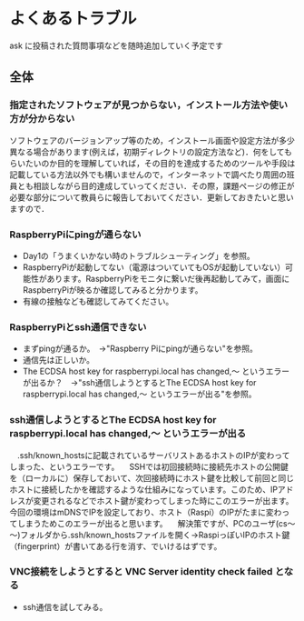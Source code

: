 # よくあるトラブル

ask に投稿された質問事項などを随時追加していく予定です

## 全体

### 指定されたソフトウェアが見つからない，インストール方法や使い方が分からない

ソフトウェアのバージョンアップ等のため，インストール画面や設定方法が多少異なる場合があります(例えば，初期ディレクトリの設定方法など)．何をしてもらいたいのか目的を理解していれば，その目的を達成するためのツールや手段は記載している方法以外でも構いませんので，インターネットで調べたり周囲の班員とも相談しながら目的達成していってください．その際，課題ページの修正が必要な部分について教員らに報告しておいてください．更新しておきたいと思いますので．

### RaspberryPiにpingが通らない

- Day1の「うまくいかない時のトラブルシューティング」を参照。
- RaspberryPiが起動してない（電源はついていてもOSが起動していない）可能性があります。RaspberryPiをモニタに繋いだ後再起動してみて，画面にRaspberryPiが映るか確認してみると分かります。
- 有線の接触なども確認してみてください。

### RaspberryPiとssh通信できない

- まずpingが通るか。　→"Raspberry Piにpingが通らない"を参照。
- 通信先は正しいか。
- The ECDSA host key for raspberrypi.local has changed,～ というエラーが出るか？　→"ssh通信しようとするとThe ECDSA host key for raspberrypi.local has changed,～ というエラーが出る"を参照。

### ssh通信しようとするとThe ECDSA host key for raspberrypi.local has changed,～ というエラーが出る

　.ssh/known_hostsに記載されているサーバリストあるホストのIPが変わってしまった、というエラーです。
　SSHでは初回接続時に接続先ホストの公開鍵を（ローカルに）保存しておいて、次回接続時にホスト鍵を比較して前回と同じホストに接続したかを確認するような仕組みになっています。このため、IPアドレスが変更されるなどでホスト鍵が変わってしまった時にこのエラーが出ます。今回の環境はmDNSでIPを設定しており、ホスト（Raspi）のIPがたまに変わってしまうためこのエラーが出ると思います。
　解決策ですが、PCのユーザ(cs～～)フォルダから.ssh/known_hostsファイルを開く→RaspiっぽいIPのホスト鍵（fingerprint）が書いてある行を消す、でいけるはずです。

### VNC接続をしようとすると VNC Server identity check failed となる

- ssh通信を試してみる。

<!--

## 第一部

## 第一部

### mariaDBが正しくインストールできない

編集中

### 用語の説明

編集中

## 第二部
-->


